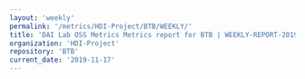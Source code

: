 ```yaml
---
layout: 'weekly'
permalink: '/metrics/HDI-Project/BTB/WEEKLY/'
title: 'DAI Lab OSS Metrics Metrics report for BTB | WEEKLY-REPORT-2019-11-17'
organization: 'HDI-Project'
repository: 'BTB'
current_date: '2019-11-17'
---
```

